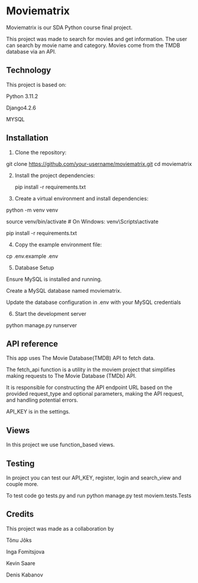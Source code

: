 # Moviematrix

Moviematrix is our SDA Python course final project. 

This project was made to search for movies and get information.
The user can search by movie name and category.
Movies come from the TMDB database via an API.

## Technology
This project is based on:

Python 3.11.2

Django4.2.6

MYSQL


## Installation

1. Clone the repository:

git clone https://github.com/your-username/moviematrix.git
   cd moviematrix

2. Install the project dependencies:

   pip install -r requirements.txt

3. Create a virtual environment and install dependencies:

python -m venv venv

source venv/bin/activate   # On Windows: venv\Scripts\activate

pip install -r requirements.txt

4. Copy the example environment file:

cp .env.example .env

5. Database Setup

Ensure MySQL is installed and running.

Create a MySQL database named moviematrix.

Update the database configuration in .env with your MySQL credentials

6. Start the development server

python manage.py runserver


## API reference

This app uses The Movie Database(TMDB) API to fetch data.


The fetch_api function is a utility in the moviem project that simplifies making requests to The Movie Database (TMDb) API.

It is responsible for constructing the API endpoint URL based on the provided request_type and optional parameters,
making the API request, and handling potential errors.

API_KEY is in the settings.

## Views

In this project we use function_based views.

## Testing

In project you can test our API_KEY, register, login and search_view and couple more.

To test code go tests.py and run   python manage.py test moviem.tests.Tests




## Credits

This project was made as a collaboration by

Tõnu Jõks

Inga Fomitsjova

Kevin Saare

Denis Kabanov








